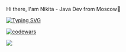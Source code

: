 Hi there, I'am Nikita - Java Dev from Moscow👋

[![Typing SVG](https://readme-typing-svg.demolab.com?font=Fira+Code&size=16&pause=1000&color=F7631A&center=%D0%9B%D0%9E%D0%96%D0%AC&vCenter=%D0%9B%D0%9E%D0%96%D0%AC&repeat=%D0%B8%D1%81%D1%82%D0%B8%D0%BD%D0%BD%D1%8B%D0%B9&width=435&lines=Student+of+software+engineering+at+RTU+MIREA)](https://git.io/typing-svg)

[![codewars](https://www.codewars.com/users/Nikita535/badges/small)](https://www.codewars.com/users/Nikita535) 


![](https://github-profile-summary-cards.vercel.app/api/cards/profile-details?username=Nikita535&theme=solarized_dark)

